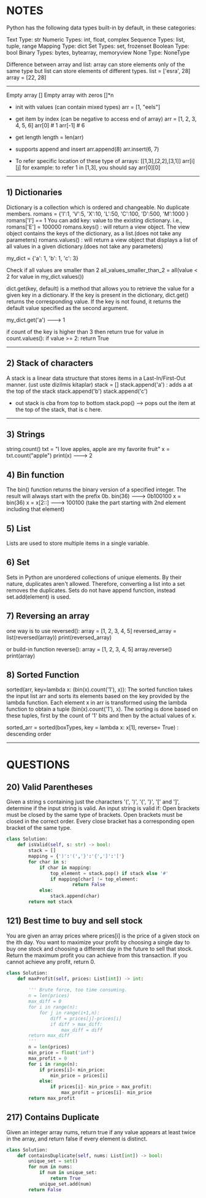 # NOTES 
Python has the following data types built-in by default, in these categories:

Text Type:	str
Numeric Types:	int, float, complex
Sequence Types:	list, tuple, range
Mapping Type:	dict
Set Types:	            set, frozenset
Boolean Type:	bool
Binary Types:	bytes, bytearray, memoryview
None Type:	            NoneType

Difference between array and list: array can store elements only of the same type but list can store elements of different types.
list = ['esra', 28]
array = [22, 28]
********************************************************************************************************************************************************************


Empty array []
Empty array with zeros []*n

* init with values (can contain mixed types)
arr = [1, "eels"]

* get item by index (can be negative to access end of array)
arr = [1, 2, 3, 4, 5, 6]
arr[0]  # 1
arr[-1] # 6

* get length
length = len(arr)

* supports append and insert
arr.append(8)
arr.insert(6, 7)

* To refer specific location of these type of arrays: [[1,3],[2,2],[3,1]]
  arr[i][j]
  for example: to refer 1 in [1,3], you should say arr[0][0]
********************************************************************************************************************************************************************
## 1) Dictionaries
Dictionary is a collection which is ordered and changeable. No duplicate members.
romans = {'I':1, 'V':5, 'X':10, 'L':50, 'C':100, 'D':500, 'M':1000 }
romans['I'] == 1
You can add key: value to the existing dictionary. i.e., romans['E'] = 100000
romans.keys() : will return a view object. The view object contains the keys of the dictionary, as a list.(does not take any parameters)
romans.values() : will return a view object that displays a list of all values in a given dictionary.(does not take any parameters)


my_dict = {'a': 1, 'b': 1, 'c': 3}

Check if all values are smaller than 2
all_values_smaller_than_2 = all(value < 2 for value in my_dict.values())


dict.get(key, default) is a method that allows you to retrieve the value for a given key in a dictionary. 
If the key is present in the dictionary, dict.get() returns the corresponding value. 
If the key is not found, it returns the default value specified as the second argument.

my_dict.get('a') ---> 1

if count of the key is higher than 3 then return true
for value in count.values():
            if value >= 2:
                return True
********************************************************************************************************************************************************************

## 2) Stack of characters
A stack is a linear data structure that stores items in a Last-In/First-Out manner. (ust uste dizilmis kitaplar)
stack = []
stack.append('a') : adds a at the top of the stack
stack.append('b')
stack.append('c')
* out stack is cba from top to bottom
stack.pop() --> pops out the item at the top of the stack, that is c here.
********************************************************************************************************************************************************************

## 3) Strings

string.count()
txt = "I love apples, apple are my favorite fruit"
x = txt.count("apple")
print(x) ---> 2


## 4) Bin function

The bin() function returns the binary version of a specified integer. The result will always start with the prefix 0b.
bin(36) ---> 0b100100
x = bin(36)
x = x[2::] ---> 100100 (take the part starting with 2nd element including that element)


## 5) List
Lists are used to store multiple items in a single variable.


## 6) Set
Sets in Python are unordered collections of unique elements. 
By their nature, duplicates aren't allowed. Therefore, converting a list into a set removes the duplicates.
Sets do not have append function, instead set.add(element) is used.

## 7) Reversing an array
one way is to use reversed():
array = [1, 2, 3, 4, 5]
reversed_array = list(reversed(array))
print(reversed_array)  

or build-in function reverse():
array = [1, 2, 3, 4, 5]
array.reverse()
print(array)  

## 8) Sorted Function

sorted(arr, key=lambda x: (bin(x).count('1'), x)): 
The sorted function takes the input list arr and sorts its elements based on the key provided by the lambda function. Each element x in arr is transformed using the lambda function to obtain a tuple (bin(x).count('1'), x). The sorting is done based on these tuples, first by the count of '1' bits and then by the actual values of x.

sorted_arr = sorted(boxTypes, key = lambda x: x[1], reverse= True) : descending order 


********************************************************************************************************************************************************************

# QUESTIONS 

## 20) Valid Parentheses
Given a string s containing just the characters '(', ')', '{', '}', '[' and ']', determine if the input string is valid.
An input string is valid if:
Open brackets must be closed by the same type of brackets.
Open brackets must be closed in the correct order.
Every close bracket has a corresponding open bracket of the same type.

``` python
class Solution:
    def isValid(self, s: str) -> bool:
        stack = []
        mapping = {')':'(','}':'{',']':'['}
        for char in s:
            if char in mapping:
                top_element = stack.pop() if stack else '#'
                if mapping[char] != top_element:
                        return False  
            else:
                stack.append(char)
        return not stack
```

## 121) Best time to buy and sell stock
You are given an array prices where prices[i] is the price of a given stock on the ith day.
You want to maximize your profit by choosing a single day to buy one stock and choosing a different day in the future to sell that stock.
Return the maximum profit you can achieve from this transaction. If you cannot achieve any profit, return 0.

``` python
class Solution:
    def maxProfit(self, prices: List[int]) -> int:
        
        ''' Brute force, too time consuming.
        n = len(prices)
        max_diff = 0
        for i in range(n):
            for j in range(i+1,n):
                diff = prices[j]-prices[i]
                if diff > max_diff:
                    max_diff = diff
        return max_diff
        '''
        n = len(prices)
        min_price = float('inf')
        max_profit = 0
        for i in range(n):
            if prices[i]< min_price:
                min_price = prices[i]
            else:
                if prices[i]- min_price > max_profit:
                    max_profit = prices[i]- min_price
        return max_profit
```

## 217) Contains Duplicate
Given an integer array nums, return true if any value appears at least twice in the array, and return false if every element is distinct.

``` python
class Solution:
    def containsDuplicate(self, nums: List[int]) -> bool:
        unique_set = set()
        for num in nums:
            if num in unique_set:
                return True
            unique_set.add(num)
        return False

```



